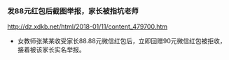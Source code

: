 ### 发88元红包后截图举报，家长被指坑老师
http://dz.xdkb.net/html/2018-01/11/content_479700.htm
* 女教师张某某收受家长88.88元微信红包后，立即回赠90元微信红包被拒收，接着被该家长实名举报。

